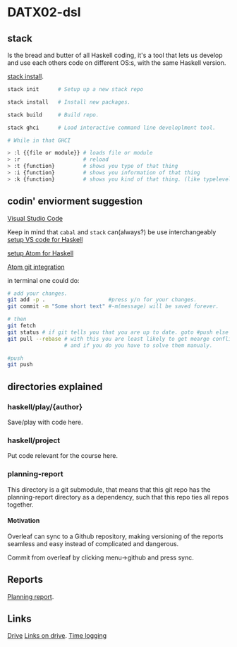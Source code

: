# DATX02-dsl


## stack

Is the bread and butter of all Haskell coding, it's a tool that lets us develop and use each others code on different OS:s, with the same Haskell version.

[stack install](https://docs.haskellstack.org/en/stable/README/).

```bash
stack init      # Setup up a new stack repo

stack install   # Install new packages.

stack build     # Build repo.

stack ghci      # Load interactive command line developlment tool.

# While in that GHCI

> :l {{file or module}} # loads file or module
> :r                    # reload
> :t {function}         # shows you type of that thing
> :i {function}         # shows you information of that thing
> :k {function}         # shows you kind of that thing. (like typelevel defintion)
```

## codin' enviorment suggestion


[Visual Studio Code](https://code.visualstudio.com/)

Keep in mind that `cabal` and `stack` can(always?) be use interchangeably
[setup VS code for Haskell](https://medium.com/@dogwith1eye/setting-up-haskell-in-vs-code-on-macos-d2cc1ce9f60a)

[setup Atom for Haskell](https://github.com/simonmichael/haskell-atom-setup)

[Atom git integration](https://atom.io/packages/git-plus)

in terminal one could do:
```bash
# add your changes.
git add -p .                    #press y/n for your changes.
git commit -m "Some short text" #-m(message) will be saved forever.

# then
git fetch
git status # if git tells you that you are up to date. goto #push else
git pull --rebase # with this you are least likely to get mearge conflicts
                  # and if you do you have to solve them manualy.

#push
git push
```


## directories explained

### haskell/play/{author}
Save/play with code here.

### haskell/project
Put code relevant for the course here.

### planning-report
This directory is a git submodule, that means that this git repo has the planning-report directory as a dependency, such that this repo ties all repos together.

#### Motivation
Overleaf can sync to a Github repository, making versioning of the reports seamless and easy instead of complicated and dangerous.

Commit from overleaf by clicking menu->github and press sync.

## Reports
[Planning report](https://www.overleaf.com/6341261623qvmpxjkcdzqp).

## Links
[Drive](https://drive.google.com/drive/folders/13Dp8TciAj32UDbi2cMLHMFrGdX0Hr7FH)
[Links on drive](https://almqvist.lib.chalmers.se/inst_fack/bookingsystem/lecture_enroll.html).
[Time logging](https://docs.google.com/spreadsheets/d/1cGmbrufZfXkOSES6kOwcRWieCc9IW40DgF3j-mnZMpo/edit?usp=drive_web&ouid=108657493180180186395)
